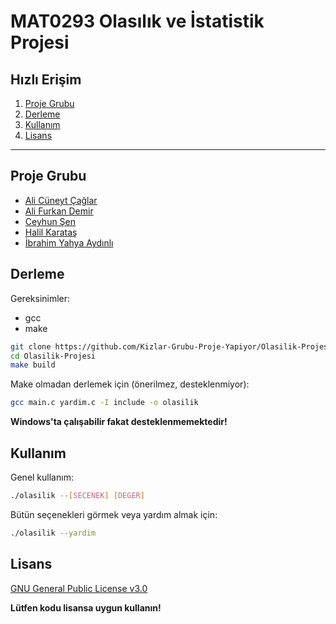 # MAT0293 Olasılık ve İstatistik Projesi

## Hızlı Erişim
1. [Proje Grubu](##proje-grubu)
1. [Derleme](##derleme)
1. [Kullanım](##kullanim)
1. [Lisans](##lisans)

---

## Proje Grubu

* [Ali Cüneyt Çağlar](https://github.com/CuneytCaglar)
* [Ali Furkan Demir](https://github.com/AliFurkanDemir)
* [Ceyhun Şen](https://github.com/ceyhunsen)
* [Halil Karataş](https://github.com/hll-krts)
* [İbrahim Yahya Aydınlı](https://github.com/ibrahimyahyaaydinli)


## Derleme

Gereksinimler:

* gcc
* make

```bash
git clone https://github.com/Kizlar-Grubu-Proje-Yapiyor/Olasilik-Projesi.git
cd Olasilik-Projesi
make build
```

Make olmadan derlemek için (önerilmez, desteklenmiyor):

```bash
gcc main.c yardim.c -I include -o olasilik
```

**Windows'ta çalışabilir fakat desteklenmemektedir!**


## Kullanım

Genel kullanım:

```bash
./olasilik --[SECENEK] [DEGER]
```

Bütün seçenekleri görmek veya yardım almak için:

```bash
./olasilik --yardim
```


## Lisans
[GNU General Public License v3.0](LICENSE)  

**Lütfen kodu lisansa uygun kullanın!**
